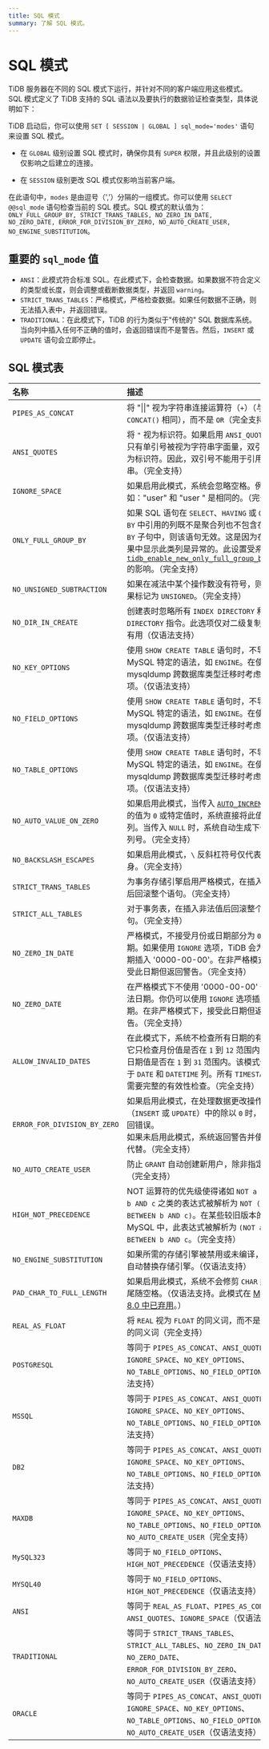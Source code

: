 ```yaml
---
title: SQL 模式
summary: 了解 SQL 模式。
---
```


# SQL 模式

TiDB 服务器在不同的 SQL 模式下运行，并针对不同的客户端应用这些模式。SQL 模式定义了 TiDB 支持的 SQL 语法以及要执行的数据验证检查类型，具体说明如下：

TiDB 启动后，你可以使用 `SET [ SESSION | GLOBAL ] sql_mode='modes'` 语句来设置 SQL 模式。

- 在 `GLOBAL` 级别设置 SQL 模式时，确保你具有 `SUPER` 权限，并且此级别的设置仅影响之后建立的连接。

- 在 `SESSION` 级别更改 SQL 模式仅影响当前客户端。

在此语句中，`modes` 是由逗号（','）分隔的一组模式。你可以使用 `SELECT @@sql_mode` 语句检查当前的 SQL 模式。SQL 模式的默认值为：`ONLY_FULL_GROUP_BY, STRICT_TRANS_TABLES, NO_ZERO_IN_DATE, NO_ZERO_DATE, ERROR_FOR_DIVISION_BY_ZERO, NO_AUTO_CREATE_USER, NO_ENGINE_SUBSTITUTION`。

## 重要的 `sql_mode` 值

* `ANSI`：此模式符合标准 SQL。在此模式下，会检查数据。如果数据不符合定义的类型或长度，则会调整或截断数据类型，并返回 `warning`。
* `STRICT_TRANS_TABLES`：严格模式，严格检查数据。如果任何数据不正确，则无法插入表中，并返回错误。
* `TRADITIONAL`：在此模式下，TiDB 的行为类似于"传统的" SQL 数据库系统。当向列中插入任何不正确的值时，会返回错误而不是警告。然后，`INSERT` 或 `UPDATE` 语句会立即停止。

## SQL 模式表

| 名称 | 描述 |
| :--- | :--- |
| `PIPES_AS_CONCAT` | 将 "\|\|" 视为字符串连接运算符（`+`）（与 `CONCAT()` 相同），而不是 `OR`（完全支持）|
| `ANSI_QUOTES` | 将 `"` 视为标识符。如果启用 `ANSI_QUOTES`，则只有单引号被视为字符串字面量，双引号被视为标识符。因此，双引号不能用于引用字符串。（完全支持）|
| `IGNORE_SPACE` | 如果启用此模式，系统会忽略空格。例如："user" 和 "user " 是相同的。（完全支持）|
| `ONLY_FULL_GROUP_BY` | 如果 SQL 语句在 `SELECT`、`HAVING` 或 `ORDER BY` 中引用的列既不是聚合列也不包含在 `GROUP BY` 子句中，则该语句无效。这是因为在查询结果中显示此类列是异常的。此设置受系统变量 [`tidb_enable_new_only_full_group_by_check`](/system-variables.md#tidb_enable_new_only_full_group_by_check-new-in-v610) 的影响。（完全支持）|
| `NO_UNSIGNED_SUBTRACTION` | 如果在减法中某个操作数没有符号，则不将结果标记为 `UNSIGNED`。（完全支持）|
| `NO_DIR_IN_CREATE` | 创建表时忽略所有 `INDEX DIRECTORY` 和 `DATA DIRECTORY` 指令。此选项仅对二级复制服务器有用（仅语法支持）|
| `NO_KEY_OPTIONS` | 使用 `SHOW CREATE TABLE` 语句时，不导出 MySQL 特定的语法，如 `ENGINE`。在使用 mysqldump 跨数据库类型迁移时考虑此选项。（仅语法支持）|
| `NO_FIELD_OPTIONS` | 使用 `SHOW CREATE TABLE` 语句时，不导出 MySQL 特定的语法，如 `ENGINE`。在使用 mysqldump 跨数据库类型迁移时考虑此选项。（仅语法支持）|
| `NO_TABLE_OPTIONS` | 使用 `SHOW CREATE TABLE` 语句时，不导出 MySQL 特定的语法，如 `ENGINE`。在使用 mysqldump 跨数据库类型迁移时考虑此选项。（仅语法支持）|
| `NO_AUTO_VALUE_ON_ZERO` | 如果启用此模式，当传入 [`AUTO_INCREMENT`](/auto-increment.md) 列的值为 `0` 或特定值时，系统直接将此值写入该列。当传入 `NULL` 时，系统自动生成下一个序列号。（完全支持）|
| `NO_BACKSLASH_ESCAPES` | 如果启用此模式，`\` 反斜杠符号仅代表其本身。（完全支持）|
| `STRICT_TRANS_TABLES` | 为事务存储引擎启用严格模式，在插入非法值后回滚整个语句。（完全支持）|
| `STRICT_ALL_TABLES` | 对于事务表，在插入非法值后回滚整个事务语句。（完全支持）|
| `NO_ZERO_IN_DATE` | 严格模式，不接受月份或日期部分为 `0` 的日期。如果使用 `IGNORE` 选项，TiDB 会为类似日期插入 '0000-00-00'。在非严格模式下，接受此日期但返回警告。（完全支持）|
| `NO_ZERO_DATE` | 在严格模式下不使用 '0000-00-00' 作为合法日期。你仍可以使用 `IGNORE` 选项插入零日期。在非严格模式下，接受此日期但返回警告。（完全支持）|
| `ALLOW_INVALID_DATES` | 在此模式下，系统不检查所有日期的有效性。它只检查月份值是否在 `1` 到 `12` 范围内，以及日期值是否在 `1` 到 `31` 范围内。该模式仅适用于 `DATE` 和 `DATETIME` 列。所有 `TIMESTAMP` 列都需要完整的有效性检查。（完全支持）|
| `ERROR_FOR_DIVISION_BY_ZERO` | 如果启用此模式，在处理数据更改操作（`INSERT` 或 `UPDATE`）中的除以 `0` 时，系统返回错误。<br/> 如果未启用此模式，系统返回警告并使用 `NULL` 代替。（完全支持）|
| `NO_AUTO_CREATE_USER` | 防止 `GRANT` 自动创建新用户，除非指定了密码（完全支持）|
| `HIGH_NOT_PRECEDENCE` | NOT 运算符的优先级使得诸如 `NOT a BETWEEN b AND c` 之类的表达式被解析为 `NOT (a BETWEEN b AND c)`。在某些较旧版本的 MySQL 中，此表达式被解析为 `(NOT a) BETWEEN b AND c`。（完全支持）|
| `NO_ENGINE_SUBSTITUTION` | 如果所需的存储引擎被禁用或未编译，则防止自动替换存储引擎。（仅语法支持）|
| `PAD_CHAR_TO_FULL_LENGTH` | 如果启用此模式，系统不会修剪 `CHAR` 类型的尾随空格。（仅语法支持。此模式在 [MySQL 8.0 中已弃用](https://dev.mysql.com/doc/refman/8.0/en/sql-mode.html#sqlmode_pad_char_to_full_length)。）|
| `REAL_AS_FLOAT` | 将 `REAL` 视为 `FLOAT` 的同义词，而不是 `DOUBLE` 的同义词（完全支持）|
| `POSTGRESQL` | 等同于 `PIPES_AS_CONCAT`、`ANSI_QUOTES`、`IGNORE_SPACE`、`NO_KEY_OPTIONS`、`NO_TABLE_OPTIONS`、`NO_FIELD_OPTIONS`（仅语法支持）|
| `MSSQL` | 等同于 `PIPES_AS_CONCAT`、`ANSI_QUOTES`、`IGNORE_SPACE`、`NO_KEY_OPTIONS`、`NO_TABLE_OPTIONS`、`NO_FIELD_OPTIONS`（仅语法支持）|
| `DB2` | 等同于 `PIPES_AS_CONCAT`、`ANSI_QUOTES`、`IGNORE_SPACE`、`NO_KEY_OPTIONS`、`NO_TABLE_OPTIONS`、`NO_FIELD_OPTIONS`（仅语法支持）|
| `MAXDB` | 等同于 `PIPES_AS_CONCAT`、`ANSI_QUOTES`、`IGNORE_SPACE`、`NO_KEY_OPTIONS`、`NO_TABLE_OPTIONS`、`NO_FIELD_OPTIONS`、`NO_AUTO_CREATE_USER`（完全支持）|
| `MySQL323` | 等同于 `NO_FIELD_OPTIONS`、`HIGH_NOT_PRECEDENCE`（仅语法支持）|
| `MYSQL40` | 等同于 `NO_FIELD_OPTIONS`、`HIGH_NOT_PRECEDENCE`（仅语法支持）|
| `ANSI` | 等同于 `REAL_AS_FLOAT`、`PIPES_AS_CONCAT`、`ANSI_QUOTES`、`IGNORE_SPACE`（仅语法支持）|
| `TRADITIONAL` | 等同于 `STRICT_TRANS_TABLES`、`STRICT_ALL_TABLES`、`NO_ZERO_IN_DATE`、`NO_ZERO_DATE`、`ERROR_FOR_DIVISION_BY_ZERO`、`NO_AUTO_CREATE_USER`（仅语法支持）|
| `ORACLE` | 等同于 `PIPES_AS_CONCAT`、`ANSI_QUOTES`、`IGNORE_SPACE`、`NO_KEY_OPTIONS`、`NO_TABLE_OPTIONS`、`NO_FIELD_OPTIONS`、`NO_AUTO_CREATE_USER`（仅语法支持）|
